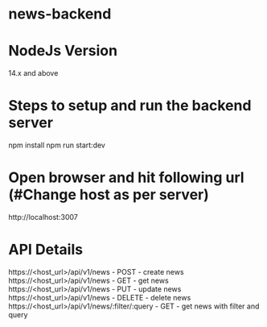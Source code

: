 # news-backend


# NodeJs Version 
14.x and above

# Steps to setup and run the backend server 
npm install
npm run start:dev

# Open browser and hit following url  (#Change host as per server)
http://localhost:3007 

# API Details 
https://<host_url>/api/v1/news - POST - create news
https://<host_url>/api/v1/news - GET - get news
https://<host_url>/api/v1/news - PUT - update news
https://<host_url>/api/v1/news - DELETE - delete news
https://<host_url>/api/v1/news/:filter/:query - GET - get news with filter and query